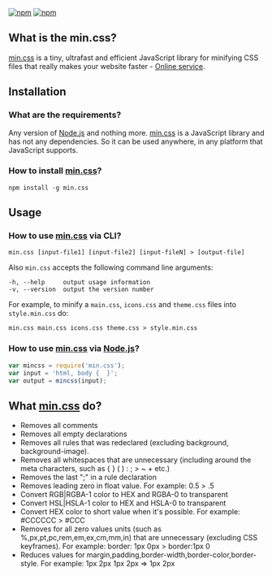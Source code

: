 [![npm](https://img.shields.io/npm/v/min.css.svg)](https://www.npmjs.com/package/min.css)
[![npm](https://img.shields.io/npm/l/min.css.svg)](https://www.npmjs.com/package/min.css)

## What is the min.css?

[min.css] is a tiny, ultrafast and efficient JavaScript library for minifying CSS files
that really makes your website faster - [Online service](https://w3core.github.io/min.css/).

## Installation

### What are the requirements?

Any version of [Node.js] and nothing more. [min.css] is a JavaScript library and
has not any dependencies. So it can be used anywhere, in any platform that 
JavaScript supports.

### How to install [min.css]?

```
npm install -g min.css
```

## Usage

### How to use [min.css] via CLI?

```
min.css [input-file1] [input-file2] [input-fileN] > [output-file]
```

Also `min.css` accepts the following command line arguments:

```
-h, --help     output usage information
-v, --version  output the version number
```

For example, to minify a `main.css`, `icons.css` and `theme.css` files into `style.min.css` do:

```
min.css main.css icons.css theme.css > style.min.css
```

### How to use [min.css] via [Node.js]?

```javascript
var mincss = require('min.css');
var input = 'html, body {  }';
var output = mincss(input);
```
## What [min.css] do?
* Removes all comments
* Removes all empty declarations
* Removes all rules that was redeclared (excluding background, background-image).
* Removes all whitespaces that are unnecessary (including around the meta characters, such as { } ( ) : ; > ~ + etc.)
* Removes the last ";" in a rule declaration
* Removes leading zero in float value. For example: 0.5 > .5
* Convert RGB|RGBA-1 color to HEX and RGBA-0 to transparent
* Convert HSL|HSLA-1 color to HEX and HSLA-0 to transparent
* Convert HEX color to short value when it's possible. For example: #CCCCCC > #CCC
* Removes for all zero values units (such as %,px,pt,pc,rem,em,ex,cm,mm,in) that are unnecessary (excluding CSS keyframes). For example: border: 1px 0px > border:1px 0
* Reduces values for margin,padding,border-width,border-color,border-style. For example: 1px 2px 1px 2px => 1px 2px

[node.js]: https://nodejs.org/
[min.css]: https://www.npmjs.com/package/min.css
